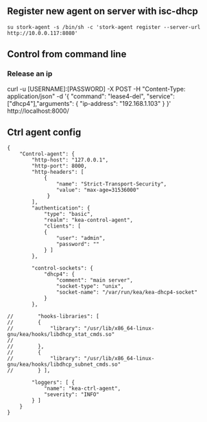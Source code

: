 ## Register new agent on server with isc-dhcp

```su stork-agent -s /bin/sh -c 'stork-agent register --server-url http://10.0.0.117:8080'```

## Control from command line

### Release an ip 

curl -u [USERNAME]:[PASSWORD] -X POST -H "Content-Type: application/json"      -d '{
       "command": "lease4-del",
       "service": ["dhcp4"],"arguments": {
         "ip-address": "192.168.1.103"
       }
     }'      http://localhost:8000/


## Ctrl agent config

```
{
    "Control-agent": {
        "http-host": "127.0.0.1",
        "http-port": 8000,
        "http-headers": [
            {
                "name": "Strict-Transport-Security",
                "value": "max-age=31536000"
             }
        ],
        "authentication": {
            "type": "basic",
            "realm": "kea-control-agent",
            "clients": [
            {
                "user": "admin",
                "password": ""
            } ]
        },

        "control-sockets": {
            "dhcp4": {
                "comment": "main server",
                "socket-type": "unix",
                "socket-name": "/var/run/kea/kea-dhcp4-socket"
            }
        },

//        "hooks-libraries": [
//        {
//            "library": "/usr/lib/x86_64-linux-gnu/kea/hooks/libdhcp_stat_cmds.so"
//
//        },
//        {
//            "library": "/usr/lib/x86_64-linux-gnu/kea/hooks/libdhcp_subnet_cmds.so"
//        } ],

        "loggers": [ {
            "name": "kea-ctrl-agent",
            "severity": "INFO"
        } ]
    }
}
```